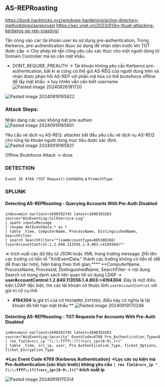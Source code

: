 ## AS-REPRoasting

https://book.hacktricks.xyz/windows-hardening/active-directory-methodology/asreproast
https://sec.vnpt.vn/2023/01/ky-thuat-attacking-kerberos-as-rep-roasting/

Tấn công vào các tài khoản user ko sử dụng pre-authentication, Trong Kerberos, pre-authentication đuọc sử dụng để nhận diện trước khi TGT được cấp -> Cho phép kẻ tấn công yêu cầu xác thực cho một người dùng từ Domain Controller mà ko cần mật khẩu.

- DONT_REQUIRE_PREAUTH -> Tài khoản không yêu cầu Kerberos pre-authentication, bất kì ai cũng có thể gửi AS-REQ của người dùng trên và nhận được phản hồi AS-REP với phần mã hóa có thể bruteforce offline để lấy mật khẩu -> tuy nhiên vẫn cần biết username 
![Pasted image 20240926181720](https://github.com/user-attachments/assets/36508262-2adc-4143-8174-7b6988300811)

![Pasted image 20240919165822](https://github.com/user-attachments/assets/fb675248-0421-49b0-9a85-f777c441c564)

### Attack Steps:
Nhận dạng các user không bật pre-authen
![Pasted image 20240919165901](https://github.com/user-attachments/assets/73e18b22-9585-4217-b797-e38acb0ad956)

Yêu cầu vé dịch vụ AS-REQ: attacker bắt đầu yêu cầu vé dịch vụ AS-REQ cho từng tài khoản người dùng mục tiêu được xác định.
![Pasted image 20240919165921](https://github.com/user-attachments/assets/9b4b3446-0231-45b9-ae0e-c3f5b1286a81)

Offline Bruteforce Attack -> done

### DETECTION

`Event ID 4768 (TGT Request)` contains a `PreAuthType`

### SPLUNK
#### Detecting AS-REPRoasting - Querying Accounts With Pre-Auth Disabled
```shell-session
index=main earliest=1690392745 latest=1690393283 source="WinEventLog:SilkService-Log" 
| spath input=Message 
| rename XmlEventData.* as * 
| table _time, ComputerName, ProcessName, DistinguishedName, SearchFilter 
| search SearchFilter="*(samAccountType=805306368)(userAccountControl:1.2.840.113556.1.4.803:=4194304)*"
```

 => trích xuất các dữ liệu từ JSON hoặc XML trong trường message ,Đổi tên các trường có tiền tố "XmlEventData." thành các trường không có tiền tố (để dễ thao tác hơn), hiện bảng theo thời gian,**** 
**ComputerName, ProcessName, ProcessId, DistinguishedName, SearchFilter -> nội dung Search có trong danh sách liên quan tới sử dụng LDAP -> **userAccountControl:1.2.840.113556.1.4.803:=4194304**: Đây là một điều kiện LDAP đặc biệt, tìm các tài khoản có thuộc tính `userAccountControl` với giá trị cờ cụ thể:
- **4194304** là giá trị của cờ `PASSWORD_EXPIRED`, điều này có nghĩa là tài khoản đã hết hạn mật khẩu
**
![Pasted image 20240919170246](https://github.com/user-attachments/assets/4aa7056b-5b3e-477f-9aad-fa5488df5d3c)

#### Detecting AS-REPRoasting - TGT Requests For Accounts With Pre-Auth Disabled
```shell-session
index=main earliest=1690392745 latest=1690393283 source="WinEventLog:Security" EventCode=4768 Pre_Authentication_Type=0
| rex field=src_ip "(\:\:ffff\:)?(?<src_ip>[0-9\.]+)"
| table _time, src_ip, user, Pre_Authentication_Type, Ticket_Options, Ticket_Encryption_Type
```


**=>Lọc Event Code 4768 (Kerberos Authentication) ->Lọc các sự kiện mà Pre-Authentication (xác thực trước) không yêu cầu**
**`| rex field=src_ip "(\:\:ffff\:)?(?<src_ip>[0-9\.]+)"`:trích xuất ip**

![Pasted image 20240919170314](https://github.com/user-attachments/assets/dec8e5e2-f020-4139-9d34-8c4df37769c6)
